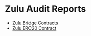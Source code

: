 # Zulu Audit Reports

- [Zulu Bridge Contracts](./l2-bridge-contracts/Zulu%20Network%20Smart%20Contract%20Audit%20Report.pdf)
- [Zulu ERC20 Contract](./zulu-erc20-contract/202409251639.pdf)

